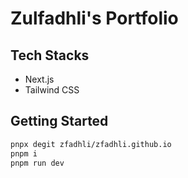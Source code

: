 # Zulfadhli's Portfolio

## Tech Stacks

- Next.js
- Tailwind CSS

## Getting Started

```bash
pnpx degit zfadhli/zfadhli.github.io
pnpm i
pnpm run dev
```
